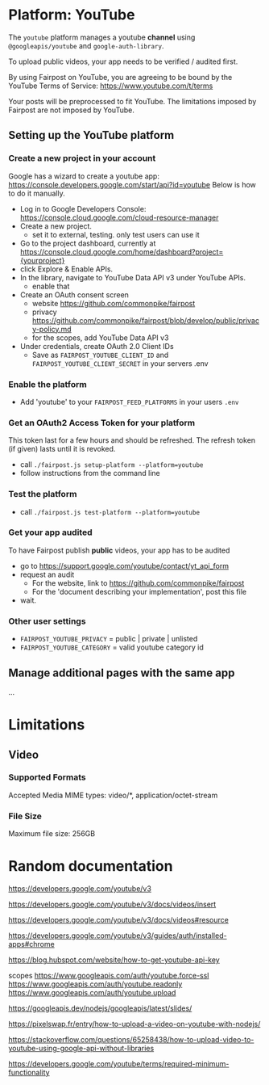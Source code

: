 # Platform: YouTube

The `youtube` platform manages a youtube **channel** 
using `@googleapis/youtube` and `google-auth-library`.

To upload public videos, your app needs to be verified / audited first.

By using Fairpost on YouTube, you are agreeing to be bound by 
the YouTube Terms of Service: https://www.youtube.com/t/terms

Your posts will be preprocessed to fit YouTube. The limitations 
imposed by Fairpost are not imposed by YouTube. 

## Setting up the YouTube platform


### Create a new project in your account

Google has a wizard to create a youtube app: https://console.developers.google.com/start/api?id=youtube
Below is how to do it manually.

 - Log in to Google Developers Console: https://console.cloud.google.com/cloud-resource-manager
 - Create a new project.
   - set it to external, testing. only test users can use it
 - Go to the project dashboard, currently at https://console.cloud.google.com/home/dashboard?project={yourproject}
 - click Explore & Enable APIs.
 - In the library, navigate to YouTube Data API v3 under YouTube APIs.
   - enable that
 - Create an OAuth consent screen
   - website https://github.com/commonpike/fairpost
   - privacy https://github.com/commonpike/fairpost/blob/develop/public/privacy-policy.md
   - for the scopes, add YouTube Data API v3
 - Under credentials, create OAuth 2.0 Client IDs
   - Save as `FAIRPOST_YOUTUBE_CLIENT_ID` and `FAIRPOST_YOUTUBE_CLIENT_SECRET` in your servers .env

### Enable the platform
 - Add 'youtube' to your `FAIRPOST_FEED_PLATFORMS` in your users `.env`

### Get an OAuth2 Access Token for your platform

This token last for a few hours and should be refreshed.
The refresh token (if given) lasts until it is revoked.

 - call `./fairpost.js setup-platform --platform=youtube`
 - follow instructions from the command line

### Test the platform
 - call `./fairpost.js test-platform --platform=youtube`

### Get your app audited

To have Fairpost publish **public** videos, your app has to be audited

 - go to https://support.google.com/youtube/contact/yt_api_form
 - request an audit 
   - For the website, link to https://github.com/commonpike/fairpost
   - For the 'document describing your implementation', post this file
 - wait.


### Other user settings 

- `FAIRPOST_YOUTUBE_PRIVACY` = public | private | unlisted
- `FAIRPOST_YOUTUBE_CATEGORY` = valid youtube category id

## Manage additional pages with the same app

...

# Limitations 

## Video 

### Supported Formats
Accepted Media MIME types: 
video/*, application/octet-stream

### File Size
Maximum file size: 256GB


# Random documentation

https://developers.google.com/youtube/v3

https://developers.google.com/youtube/v3/docs/videos/insert

https://developers.google.com/youtube/v3/docs/videos#resource

https://developers.google.com/youtube/v3/guides/auth/installed-apps#chrome

https://blog.hubspot.com/website/how-to-get-youtube-api-key

scopes
https://www.googleapis.com/auth/youtube.force-ssl	
https://www.googleapis.com/auth/youtube.readonly	
https://www.googleapis.com/auth/youtube.upload	

https://googleapis.dev/nodejs/googleapis/latest/slides/

https://pixelswap.fr/entry/how-to-upload-a-video-on-youtube-with-nodejs/

https://stackoverflow.com/questions/65258438/how-to-upload-video-to-youtube-using-google-api-without-libraries

https://developers.google.com/youtube/terms/required-minimum-functionality
